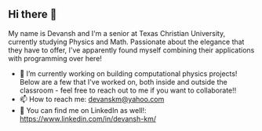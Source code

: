 ## Hi there 👋

My name is Devansh and I'm a senior at Texas Christian University, currently studying Physics and Math. Passionate about the elegance that they have to offer, I've apparently found myself combining their applications with programming over here!
- 🔭 I’m currently working on building computational physics projects! Below are a few that I've worked on, both inside and outside the classroom - feel free to reach out to me if you want to collaborate!!
- 📫 How to reach me: devanskm@yahoo.com
- 👯 You can find me on LinkedIn as well!: https://www.linkedin.com/in/devansh-km/
<!--
**devtcu/devtcu** is a ✨ _special_ ✨ repository because its `README.md` (this file) appears on your GitHub profile.

Here are some ideas to get you started:

- 🔭 I’m currently working on building computational physics projects
- 🌱 I’m currently learning ...
- 👯 I’m looking to collaborate on ...
- 🤔 I’m looking for help with ...
- 💬 Ask me about ...
- 📫 How to reach me: devanskm@yahoo.com
- 😄 Pronouns: ...
- ⚡ Fun fact: ...
-->


